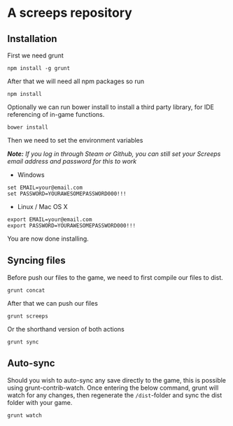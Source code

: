 # A screeps repository

## Installation

First we need grunt

```
npm install -g grunt
```

After that we will need all npm packages so run

```
npm install
```

Optionally we can run bower install to install a third party library, for IDE referencing of in-game functions.

```
bower install
```

Then we need to set the environment variables

_**Note:** If you log in through Steam or Github, you can still set your Screeps email address and password for this to work_

* Windows

```
set EMAIL=your@email.com
set PASSWORD=YOURAWESOMEPASSWORD000!!!
```

* Linux / Mac OS X

```
export EMAIL=your@email.com
export PASSWORD=YOURAWESOMEPASSWORD000!!!
```

You are now done installing.

## Syncing files

Before push our files to the game, we need to first compile our files to dist.

```
grunt concat
``` 

After that we can push our files

```
grunt screeps
```

Or the shorthand version of both actions

```
grunt sync
```

## Auto-sync

Should you wish to auto-sync any save directly to the game, this is possible using grunt-contrib-watch.
Once entering the below command, grunt will watch for any changes, then regenerate the `/dist`-folder 
and sync the dist folder with your game.

```
grunt watch
```
